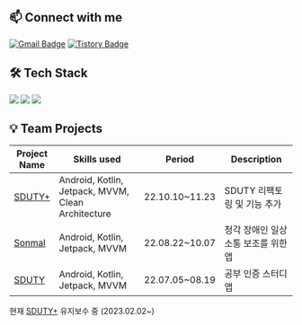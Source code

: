 ## 📫 Connect with me

<div>
  
[![Gmail Badge](https://img.shields.io/badge/-namhee.kim.dev@gmail.com-black?style=flat&logo=Gmail&logoColor=white&link=mailto:namhee.kim.dev@gmail.com)](mailto:namhee.kim.dev@gmail.com)
[![Tistory Badge](https://img.shields.io/badge/TIL-black?style=flat&logo=Tistory&logoColor=white&link=https://nhee-devlog.tistory.com/)](https://nhee-devlog.tistory.com/)

</div>

## 🛠 Tech Stack

<div>
  <img src="https://img.shields.io/badge/Android-black?style=flat&logo=Android&logoColor=white"/>
  <img src="https://img.shields.io/badge/Kotlin-black?style=flat&logo=Kotlin&logoColor=white"/>
  <img src="https://img.shields.io/badge/Java-black?style=flat&logo=Java&logoColor=white"/>
</div>

## 💡 Team Projects

| **Project</br>Name** | **Skills used** | **Period** | **Description** |
| -- | -- | -- | -- |
| [SDUTY+](https://github.com/nhee-dev/SdutyPlus) | Android, Kotlin, Jetpack, MVVM, Clean Architecture | 22.10.10~11.23 | SDUTY 리팩토링 및 기능 추가 |
| [Sonmal](https://github.com/SonmalTeam/Sonmal) | Android, Kotlin, Jetpack, MVVM | 22.08.22~10.07 | 청각 장애인 일상 소통 보조를 위한 앱 |
| [SDUTY](https://github.com/SdutyTeam/Sduty) | Android, Kotlin, Jetpack, MVVM | 22.07.05~08.19 | 공부 인증 스터디 앱 |

현재 [SDUTY+](https://github.com/SdutyPlus/SdutyPlus) 유지보수 중 (2023.02.02~)

